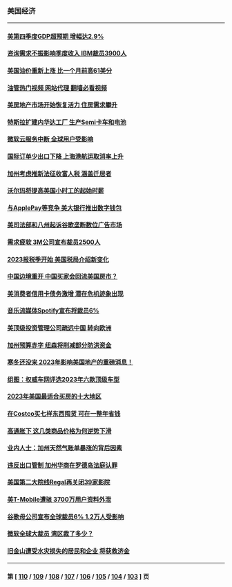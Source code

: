 ### 美国经济
---
#### [美第四季度GDP超预期 增幅达2.9%](../../pages/ncid1078158/n13916144.md?01270445) 
#### [咨询需求不振影响季度收入 IBM裁员3900人](../../pages/ncid1078158/n13915581.md?01270445) 
#### [美国油价重新上涨 比一个月前高61美分](../../pages/ncid1078158/n13915560.md?01270445) 
#### [油管热门视频 网站代理 翻墙必看视频](http://138.2.39.72:81/youtube.html?epic-marker?01270445)
#### [美房地产市场开始恢复活力 住房需求攀升](../../pages/ncid1078158/n13915574.md?01270445) 
#### [特斯拉扩建内华达工厂 生产Semi卡车和电池](../../pages/ncid1078158/n13915416.md?01270445) 
#### [微软云服务中断 全球用户受影响](../../pages/ncid1078158/n13915419.md?01270445) 
#### [国际订单少出口下降 上海港航运取消率上升](../../pages/ncid1078158/n13915042.md?01270445) 
#### [加州考虑推新法征收富人税 涵盖迁居者](../../pages/ncid1078158/n13915012.md?01270445) 
#### [沃尔玛将提高美国小时工的起始时薪](../../pages/ncid1078158/n13914923.md?01270445) 
#### [与ApplePay等竞争 美大银行推出数字钱包](../../pages/ncid1078158/n13914907.md?01270445) 
#### [美司法部和八州起诉谷歌垄断数位广告市场](../../pages/ncid1078158/n13914789.md?01270445) 
#### [需求疲软 3M公司宣布裁员2500人](../../pages/ncid1078158/n13914721.md?01270445) 
#### [2023报税季开始 美国税局介绍新变化](../../pages/ncid1078158/n13914403.md?01270445) 
#### [中国边境重开 中国买家会回流美国房市？](../../pages/ncid1078158/n13914354.md?01270445) 
#### [美消费者信用卡债务激增 潜在危机迹象出现](../../pages/ncid1078158/n13914350.md?01270445) 
#### [音乐流媒体Spotify宣布将裁员6%](../../pages/ncid1078158/n13914300.md?01270445) 
#### [美顶级投资管理公司疏远中国 转向欧洲](../../pages/ncid1078158/n13914279.md?01270445) 
#### [加州预算赤字 纽森将削减部分防洪资金](../../pages/ncid1078158/n13914006.md?01270445) 
#### [寒冬还没来 2023年影响美国地产的重磅消息！](../../pages/ncid1078158/n13913695.md?01270445) 
#### [组图：权威车网评选2023年六款顶级车型](../../pages/ncid1078158/n13910552.md?01270445) 
#### [2023年美国最适合买房的十大地区](../../pages/ncid1078158/n13913473.md?01270445) 
#### [在Costco买七样东西囤货 可在一整年省钱](../../pages/ncid1078158/n13908788.md?01270445) 
#### [高通胀下 这几类商品价格为何逆势下滑](../../pages/ncid1078158/n13912549.md?01270445) 
#### [业内人士：加州天然气账单暴涨的背后因素](../../pages/ncid1078158/n13912139.md?01270445) 
#### [违反出口管制 加州华商在罗德岛法庭认罪](../../pages/ncid1078158/n13912173.md?01270445) 
#### [美国第二大院线Regal再关闭39家影院](../../pages/ncid1078158/n13912099.md?01270445) 
#### [美T-Mobile遭骇 3700万用户资料外泄](../../pages/ncid1078158/n13911980.md?01270445) 
#### [谷歌母公司宣布全球裁员6% 1.2万人受影响](../../pages/ncid1078158/n13911901.md?01270445) 
#### [微软全球大裁员 湾区裁了多少？](../../pages/ncid1078158/n13911443.md?01270445) 
#### [旧金山遭受水灾损失的居民和企业 将获救济金](../../pages/ncid1078158/n13911395.md?01270445) 

---
#### 第 [ [110](./110.md?01270445) / [109](./109.md?01270445) / [108](./108.md?01270445) / [107](./107.md?01270445) / [106](./106.md?01270445) / [105](./105.md?01270445) / [104](./104.md?01270445) / [103](./103.md?01270445) ] 页
